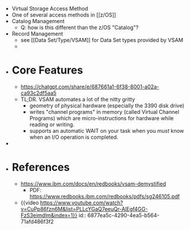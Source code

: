 - Virtual Storage Access Method
- One of several access methods in [[z/OS]]
- Catalog Management
	- Q: how is this different than the z/OS "Catalog"?
- Record Management
	- see [[Data Set/Type/VSAM]] for Data Set types provided by VSAM
	-
- # Core Features
	- https://chatgpt.com/share/e/687661a1-6f38-8001-a02a-ca93c2df5aa5
	- TL;DR. VSAM automates a lot of the nitty gritty
		- geometry of physical hardware (especially the 3390 disk drive)
		- writes "channel programs" in memory (called Virtual Channel Programs) which are micro-instructions for hardware while reading or writing.
		- supports an automatic WAIT on your task when you _must_ know when an I/O operation is completed.
-
- # References
	- https://www.ibm.com/docs/en/redbooks/vsam-demystified
		- PDF: https://www.redbooks.ibm.com/redbooks/pdfs/sg246105.pdf
	- {{video https://www.youtube.com/watch?v=CuPp86fzn6M&list=PLLcYGaQ7eeuQr-AlEgf4GG-FzS3eimdlm&index=1}}
	  id:: 6877ea5c-4290-4ea5-b564-71afd486f3f2
